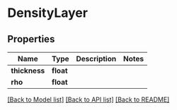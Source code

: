 # DensityLayer

## Properties
Name | Type | Description | Notes
------------ | ------------- | ------------- | -------------
**thickness** | **float** |  | 
**rho** | **float** |  | 

[[Back to Model list]](../README.md#documentation-for-models) [[Back to API list]](../README.md#documentation-for-api-endpoints) [[Back to README]](../README.md)

